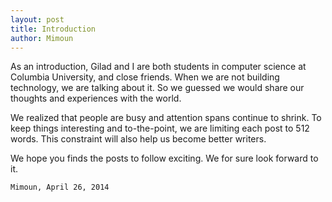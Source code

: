 ```yaml
---
layout: post
title: Introduction
author: Mimoun
---
```


As an introduction, Gilad and I are both students in computer science at Columbia University, and close friends. When we are not building technology, we are talking about it. So we guessed we would share our thoughts and experiences with the world.

We realized that people are busy and attention spans continue to shrink. To keep things interesting and to-the-point, we are limiting each post to 512 words. This constraint will also help us become better writers.

We hope you finds the posts to follow exciting. We for sure look forward to it. 

`Mimoun, April 26, 2014`